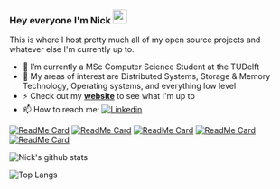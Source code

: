 ### Hey everyone I'm Nick <a href="https://www.gautamkrishnar.com/"><img src="https://media.giphy.com/media/hvRJCLFzcasrR4ia7z/giphy.gif" width="25px"></a>

This is where I host pretty much all of my open source projects and whatever else I'm currently up to.

- 🔭 I’m currently a MSc Computer Science Student at the TUDelft
- 🌱 My areas of interest are Distributed Systems, Storage & Memory Technology, Operating systems, and everything low level
- ⚡ Check out my **[website](https://nicktehrany.github.io/)** to see what I'm up to
- 📫 How to reach me: [![Linkedin](https://i.stack.imgur.com/gVE0j.png)](https://www.linkedin.com/in/nicktehrany)

[![ReadMe Card](https://github-readme-stats.vercel.app/api/pin/?username=nicktehrany&repo=nicktehrany.github.io&theme=merko)](https://github.com/nicktehrany/nicktehrany.github.io)
[![ReadMe Card](https://github-readme-stats.vercel.app/api/pin/?username=nicktehrany&repo=dotfiles&theme=merko)](https://github.com/nicktehrany/dotfiles)
[![ReadMe Card](https://github-readme-stats.vercel.app/api/pin/?username=nicktehrany&repo=membench&theme=merko)](https://github.com/nicktehrany/membench)
[![ReadMe Card](https://github-readme-stats.vercel.app/api/pin/?username=nicktehrany&repo=textemp&theme=merko)](https://github.com/nicktehrany/textemp)
[![ReadMe Card](https://github-readme-stats.vercel.app/api/pin/?username=nicktehrany&repo=pmem_evaluation_traces&theme=merko&)](https://github.com/nicktehrany/pmem_evaluation_traces)

![Nick's github stats](https://github-readme-stats.vercel.app/api?username=nicktehrany&count_private=true&theme=merko&show_icons=true)

![Top Langs](https://github-readme-stats.vercel.app/api/top-langs/?username=nicktehrany&layout=compact&hide=html,jupyter%20notebook&langs_count=10&theme=merko)

